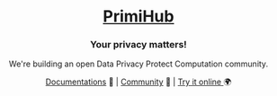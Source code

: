 <p align="center">
  <a href="https://docs.primihub.com/">
    <h1 align="center">PrimiHub</h1>
  </a>
</p>
<h3 align="center">Your privacy matters!</h3>
<p align="center">We're building an open Data Privacy Protect Computation community.</p>

<p align="center">
  <a href="https://docs.primihub.com/"> Documentations</a> 📓 | <a href="https://github.com/primihub/community"> Community</a> 🙋‍ |  <a href="https://primihub.com/#/apply"> Try it online </a> 🌍
</p>
